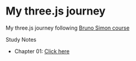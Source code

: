 # My three.js journey
My three.js journey following [Bruno Simon course](https://threejs-journey.com)

Study Notes
- Chapter 01: [Click here](https://github.com/jeheecheon/threejs-journey/blob/master/study-notes/01-basics.md)
